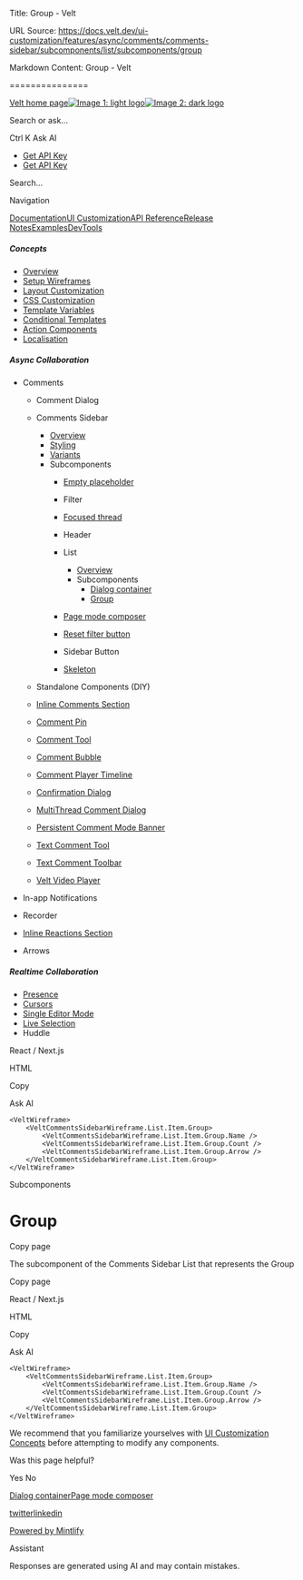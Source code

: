 Title: Group - Velt

URL Source: https://docs.velt.dev/ui-customization/features/async/comments/comments-sidebar/subcomponents/list/subcomponents/group

Markdown Content:
Group - Velt

===============

[Velt home page![Image 1: light logo](https://mintlify.s3.us-west-1.amazonaws.com/velt/velt-logo-big-light.png)![Image 2: dark logo](https://mintlify.s3.us-west-1.amazonaws.com/velt/velt-logo-big.png)](https://docs.velt.dev/)

Search or ask...

Ctrl K Ask AI

*   [Get API Key](https://console.velt.dev/)
*   [Get API Key](https://console.velt.dev/)

Search...

Navigation

[Documentation](https://docs.velt.dev/get-started/overview)[UI Customization](https://docs.velt.dev/ui-customization/overview)[API Reference](https://docs.velt.dev/api-reference/rest-apis/v2/organizations/add-organizations)[Release Notes](https://docs.velt.dev/release-notes/version-4/upgrade-guide)[Examples](https://velt.dev/examples)[DevTools](https://velt.dev/devtools)

##### Concepts

*   [Overview](https://docs.velt.dev/ui-customization/overview)
*   [Setup Wireframes](https://docs.velt.dev/ui-customization/setup)
*   [Layout Customization](https://docs.velt.dev/ui-customization/layout)
*   [CSS Customization](https://docs.velt.dev/ui-customization/styling)
*   [Template Variables](https://docs.velt.dev/ui-customization/template-variables)
*   [Conditional Templates](https://docs.velt.dev/ui-customization/conditional-templates)
*   [Action Components](https://docs.velt.dev/ui-customization/custom-action-component)
*   [Localisation](https://docs.velt.dev/ui-customization/localisation)

##### Async Collaboration

*   Comments  
    *   Comment Dialog  
    *   Comments Sidebar  
        *   [Overview](https://docs.velt.dev/ui-customization/features/async/comments/comments-sidebar/overview)
        *   [Styling](https://docs.velt.dev/ui-customization/features/async/comments/comments-sidebar/styling)
        *   [Variants](https://docs.velt.dev/ui-customization/features/async/comments/comments-sidebar/variants)
        *   Subcomponents  
            *   [Empty placeholder](https://docs.velt.dev/ui-customization/features/async/comments/comments-sidebar/subcomponents/empty-placeholder)
            *   Filter  
            *   [Focused thread](https://docs.velt.dev/ui-customization/features/async/comments/comments-sidebar/subcomponents/focused-thread)
            *   Header  
            *   List  
                *   [Overview](https://docs.velt.dev/ui-customization/features/async/comments/comments-sidebar/subcomponents/list/overview)
                *   Subcomponents  
                    *   [Dialog container](https://docs.velt.dev/ui-customization/features/async/comments/comments-sidebar/subcomponents/list/subcomponents/dialog-container)
                    *   [Group](https://docs.velt.dev/ui-customization/features/async/comments/comments-sidebar/subcomponents/list/subcomponents/group)

            *   [Page mode composer](https://docs.velt.dev/ui-customization/features/async/comments/comments-sidebar/subcomponents/page-mode-composer)
            *   [Reset filter button](https://docs.velt.dev/ui-customization/features/async/comments/comments-sidebar/subcomponents/reset-filter-button)
            *   Sidebar Button  
            *   [Skeleton](https://docs.velt.dev/ui-customization/features/async/comments/comments-sidebar/subcomponents/skeleton)

    *   Standalone Components (DIY)  
    *   [Inline Comments Section](https://docs.velt.dev/ui-customization/features/async/comments/inline-comments-section)
    *   [Comment Pin](https://docs.velt.dev/ui-customization/features/async/comments/comment-pin)
    *   [Comment Tool](https://docs.velt.dev/ui-customization/features/async/comments/comment-tool)
    *   [Comment Bubble](https://docs.velt.dev/ui-customization/features/async/comments/comment-bubble)
    *   [Comment Player Timeline](https://docs.velt.dev/ui-customization/features/async/comments/comment-player-timeline)
    *   [Confirmation Dialog](https://docs.velt.dev/ui-customization/features/async/comments/confirm-dialog)
    *   [MultiThread Comment Dialog](https://docs.velt.dev/ui-customization/features/async/comments/multithread-comment-dialog)
    *   [Persistent Comment Mode Banner](https://docs.velt.dev/ui-customization/features/async/comments/persistent-comment-mode-banner)
    *   [Text Comment Tool](https://docs.velt.dev/ui-customization/features/async/comments/text-comment-tool)
    *   [Text Comment Toolbar](https://docs.velt.dev/ui-customization/features/async/comments/text-comment-toolbar)
    *   [Velt Video Player](https://docs.velt.dev/ui-customization/features/async/comments/comment-video-player)

*   In-app Notifications  
*   Recorder  
*   [Inline Reactions Section](https://docs.velt.dev/ui-customization/features/async/inline-reactions)
*   Arrows  

##### Realtime Collaboration

*   [Presence](https://docs.velt.dev/ui-customization/features/realtime/presence)
*   [Cursors](https://docs.velt.dev/ui-customization/features/realtime/cursors)
*   [Single Editor Mode](https://docs.velt.dev/ui-customization/features/realtime/single-editor-mode)
*   [Live Selection](https://docs.velt.dev/ui-customization/features/realtime/live-selection)
*   Huddle  

React / Next.js

HTML

Copy

Ask AI

```
<VeltWireframe>
    <VeltCommentsSidebarWireframe.List.Item.Group>
        <VeltCommentsSidebarWireframe.List.Item.Group.Name />
        <VeltCommentsSidebarWireframe.List.Item.Group.Count />
        <VeltCommentsSidebarWireframe.List.Item.Group.Arrow />
    </VeltCommentsSidebarWireframe.List.Item.Group>
</VeltWireframe>
```

Subcomponents

Group
=====

Copy page

The subcomponent of the Comments Sidebar List that represents the Group

Copy page

React / Next.js

HTML

Copy

Ask AI

```
<VeltWireframe>
    <VeltCommentsSidebarWireframe.List.Item.Group>
        <VeltCommentsSidebarWireframe.List.Item.Group.Name />
        <VeltCommentsSidebarWireframe.List.Item.Group.Count />
        <VeltCommentsSidebarWireframe.List.Item.Group.Arrow />
    </VeltCommentsSidebarWireframe.List.Item.Group>
</VeltWireframe>
```

We recommend that you familiarize yourselves with [UI Customization Concepts](https://docs.velt.dev/ui-customization/overview) before attempting to modify any components.

Was this page helpful?

Yes No

[Dialog container](https://docs.velt.dev/ui-customization/features/async/comments/comments-sidebar/subcomponents/list/subcomponents/dialog-container)[Page mode composer](https://docs.velt.dev/ui-customization/features/async/comments/comments-sidebar/subcomponents/page-mode-composer)

[twitter](https://twitter.com/veltjs)[linkedin](https://www.linkedin.com/company/veltjs)

[Powered by Mintlify](https://mintlify.com/preview-request?utm_campaign=poweredBy&utm_medium=referral&utm_source=velt)

Assistant

Responses are generated using AI and may contain mistakes.
